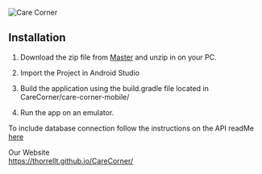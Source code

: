 ![Care Corner](https://user-images.githubusercontent.com/64343445/135701658-101637a6-e21e-4fad-b41a-75edfa8c64c5.png)


## Installation

1. Download the zip file from [Master](https://github.com/thorrellt/CareCorner.git) and unzip in on your PC.

2. Import the Project in Android Studio

3. Build the application using the build.gradle file located in CareCorner/care-corner-mobile/

4. Run the app on an emulator. 

To include database connection follow the instructions on the API readMe [here](https://github.com/thorrellt/CareCorner/blob/master/care-corner-api/README.md)



Our Website  
https://thorrellt.github.io/CareCorner/
